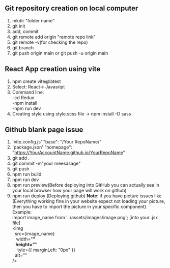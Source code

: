 
## Git repository creation on local computer 
1. mkdir "folder name" <br>
2. git init <br>
3. add, commit<br>
4. git remote add origin "remote repo link"<br>
5. git remote -v(for checking the repo)<br>
6. git branch<br>
7. git push origin main or git push -u origin main
   
## React App creation using vite
1. npm create  vite@latest
2. Select: React-> Javasript
3. Command line:<br>-cd Redux
  <br>-npm install
  <br>-npm run dev <br>
4.  Creating style using style.scss file -> npm install -D sass
## Github blank page issue
1.  'vite.config.js' "base": "/Your RepoName/"
2.  'package.json' "homepage": "https://YourAccountName.github.io/YourRepoName"
3.  git add .
4.  git commit -m"your meesasage"
5.  git push
6.  npm run build
7.  npm run dev
8.  npm run preview(Before deploying into GitHub you can actually see in your local browser how your page will work on github)
9.  npm run deploy (Deploying github)<be> 
<b>Note</b>: if you have picture issues like (Everything working fine in your website expect not loading your picture, then you have to import the picture in your specific component) <br>
    Example:
       <br>import image_name from '../assets/images/image.png'; [into your .jsx file]
          <br><img
                 <br>&nbsp;&nbsp;src={image_name}
                 <br>&nbsp;&nbsp; width="__"
                 <br>&nbsp;&nbsp; height="__"
                 <br>&nbsp; &nbsp; tyle={{ marginLeft: "0px" }}
                 <br>&nbsp;&nbsp;alt=""
          <br> />

